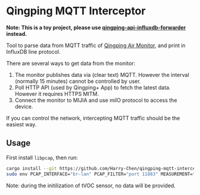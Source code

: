 # Qingping MQTT Interceptor

**Note: This is a toy project, please use [qingping-api-influxdb-forwarder](https://github.com/Harry-Chen/qingping-api-influxdb-forwarder) instead.**

Tool to parse data from MQTT traffic of [Qingping Air Monitor](https://www.qingping.co/air-monitor/overview), and print in InfluxDB line protocol.

There are several ways to get data from the monitor:

1. The monitor publishes data via (clear text) MQTT. However the interval (normally 15 minutes) cannot be controlled by user.
2. Poll HTTP API (used by Qingping+ App) to fetch the latest data. However it requires HTTPS MITM.
3. Connect the monitor to MIJIA and use miIO protocol to access the device.

If you can control the network, intercepting MQTT traffic should be the easiest way.

## Usage

First install `libpcap`, then run:

```bash
cargo install --git https://github.com/Harry-Chen/qingping-mqtt-interceptor.git
sudo env PCAP_INTERFACE="br-lan" PCAP_FILTER="port 11883" MEASUREMENT="qingping" qingping-mqtt-interceptor
```

Note: during the initilization of tVOC sensor, no data will be provided.
